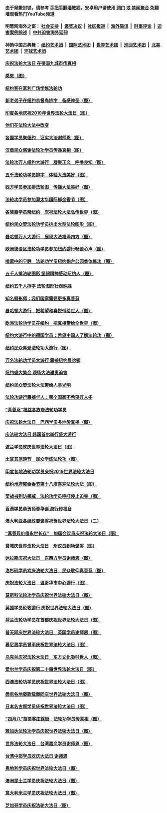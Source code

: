 #### 由于频繁封锁，请参考 [手把手翻墙教程](https://github.com/gfw-breaker/guides/wiki/)，安卓用户请使用 [网门](https://github.com/gfw-breaker/bn-android/blob/master/ogate.md?t=05270636) 或 [禁闻聚合](https://github.com/gfw-breaker/bn-android) 免翻墙观看热门YouTube频道 

#### 明慧网海外之窗：&nbsp;[社会支持](140.md?t=05270636) &nbsp;|&nbsp; [褒奖决议](282.md?t=05270636) &nbsp;|&nbsp; [社区报道](91.md?t=05270636) &nbsp;|&nbsp; [海外简讯](245.md?t=05270636) &nbsp;|&nbsp; [时事评论](251.md?t=05270636) &nbsp;|&nbsp; [迫害案例综述](328.md?t=05270636) &nbsp;|&nbsp; [中共迫害海外延伸](236.md?t=05270636) 

#### 神韵中国古典舞：&nbsp;[纽约艺术团](nf4778.md?t=05270636) &nbsp;|&nbsp; [国际艺术团](nf4780.md?t=05270636) &nbsp;|&nbsp; [世界艺术团](nf5951.md?t=05270636) &nbsp;|&nbsp; [巡回艺术团](nf4779.md?t=05270636) &nbsp;|&nbsp; [北美艺术团](nf1148019.md?t=05270636) &nbsp;|&nbsp; [环球艺术团](nf1299941.md?t=05270636)  

#### [庆祝法轮大法日 在德国九城市传真相](../pages/91/387837.md?t=05270636) 

#### [感恩（图）](../pages/91/387771.md?t=05270636) 

#### [纽约客在富利广场学炼法轮功](../pages/91/387753.md?t=05270636) 

#### [新老弟子在纽约总督岛排字　备感神圣（图）](../pages/91/387754.md?t=05270636) 

#### [印度各地庆祝2019年世界法轮大法日（图）](../pages/91/387732.md?t=05270636) 

#### [他们在法轮大法中改变](../pages/91/387694.md?t=05270636) 

#### [各国学员聚纽约　证实大法谢师恩（图）](../pages/91/387690.md?t=05270636) 

#### [汉堡民众感谢法轮功学员传递真相（图）](../pages/91/387714.md?t=05270636) 

#### [法轮功万人纽约大游行　凝聚正义　呼唤良知（图）](../pages/91/387638.md?t=05270636) 

#### [五千法轮功学员排字　体验大法美好（图）](../pages/91/387613.md?t=05270636) 

#### [西方学员参加排法轮图　传播大法美好（图）](../pages/91/387614.md?t=05270636) 

#### [法轮功学员参加渥太华国际郁金香节（图）](../pages/91/387616.md?t=05270636) 

#### [各族裔学员聚纽约　庆祝法轮大法弘传世界（图）](../pages/91/387574.md?t=05270636) 

#### [纽约民众赞法轮功学员排出大型法轮图形（图）](../pages/91/387579.md?t=05270636) 

#### [曼哈顿万人大游行　展现大法福泽四方（图）](../pages/91/387573.md?t=05270636) 

#### [欧洲德语区法轮功学员参加纽约游行畅谈心声（图）](../pages/91/387577.md?t=05270636) 

#### [喧嚣中的宁静　法轮功学员纽约炮台公园集体炼功（图）](../pages/91/387578.md?t=05270636) 

#### [五千人排法轮图形 坚韧精神感动纽约人（图）](../pages/91/387557.md?t=05270636) 

#### [纽约五千人排字 法轮图形壮观殊胜](../pages/91/387556.md?t=05270636) 

#### [知名摄影师：我们国家需要更多真善忍](../pages/91/387558.md?t=05270636) 

#### [曼哈顿大游行　把希望和喜悦带给世人（图）](../pages/91/387540.md?t=05270636) 

#### [欧洲法轮功学员在纽约　把真相带给全世界（图）](../pages/91/387509.md?t=05270636) 

#### [纽约大游行中的德国学员：希望中国人了解法轮功（图）](../pages/91/387508.md?t=05270636) 

#### [纽约民众喜爱法轮功大游行（图）](../pages/91/387507.md?t=05270636) 

#### [万名法轮功学员大游行 震撼纽约曼哈顿](../pages/91/387483.md?t=05270636) 

#### [纽约盛大集会 颂扬大法谴责迫害](../pages/91/387484.md?t=05270636) 

#### [纽约民众赞法轮大法带给人类光明](../pages/91/387482.md?t=05270636) 

#### [法轮功游行震撼华人：哪个国家不希望好人多](../pages/91/387485.md?t=05270636) 

#### [“真善忍”福益各族裔法轮功学员](../pages/91/387479.md?t=05270636) 

#### [庆祝法轮大法日　巴西学员多地传真相（图）](../pages/91/387458.md?t=05270636) 

#### [庆法轮大法日 韩国首尔举行盛大游行](../pages/91/387428.md?t=05270636) 

#### [波兰学员欢庆世界法轮大法日（图）](../pages/91/387433.md?t=05270636) 

#### [土耳其旅游节　民众学炼法轮功（图）](../pages/91/387432.md?t=05270636) 

#### [印度各地法轮功学员庆祝2019世界法轮大法日](../pages/91/387427.md?t=05270636) 

#### [纽约州府郁金香节第十八度喜迎法轮大法（图）](../pages/91/387434.md?t=05270636) 

#### [栗战书到访挪威　法轮功学员呼吁停止迫害（图）](../pages/91/387426.md?t=05270636) 

#### [香港学员恭贺师尊华诞 游行传福音](../pages/91/387374.md?t=05270636) 

#### [澳大利亚各级政要褒奖祝贺世界法轮大法日（二）](../pages/91/387382.md?t=05270636) 

#### [“真善忍价值永世长存”　加国会议员庆祝法轮大法日（图）](../pages/91/387386.md?t=05270636) 

#### [费城庆世界法轮大法日　州议员到场褒奖（图）](../pages/91/387384.md?t=05270636) 

#### [达拉斯庆祝大法日　东西方学员谢师恩（图）](../pages/91/387385.md?t=05270636) 

#### [洛杉矶学员欢庆法轮大法日　民众敬仰真善忍（图）](../pages/91/387368.md?t=05270636) 

#### [庆祝法轮大法日　温哥华市中心游行（图）](../pages/91/387361.md?t=05270636) 

#### [莫斯科法轮功学员庆祝世界法轮大法日（图）](../pages/91/387362.md?t=05270636) 

#### [英国学员伦敦游行 庆祝世界法轮大法日（图）](../pages/91/387360.md?t=05270636) 

#### [荷兰法轮功学员在首都庆祝世界法轮大法日（图）](../pages/91/387364.md?t=05270636) 

#### [普天同庆世界法轮大法日　英国学员谢师恩（图）](../pages/91/387366.md?t=05270636) 

#### [慕尼黑学员冒雨庆祝世界法轮大法日（图）](../pages/91/387369.md?t=05270636) 

#### [乌克兰庆祝法轮大法日　东方文化吸引世人（图）](../pages/91/387383.md?t=05270636) 

#### [爱尔兰学员庆祝第二十届世界法轮大法日（图）](../pages/91/387390.md?t=05270636) 

#### [西澳法轮功学员庆祝世界法轮大法日（图）](../pages/91/387389.md?t=05270636) 

#### [悉尼各地载歌载舞同庆世界法轮大法日（图）](../pages/91/387387.md?t=05270636) 

#### [日本名古屋学员庆祝世界法轮大法日（图）](../pages/91/387388.md?t=05270636) 

#### [“四月八”苗栗客庄踩街　法轮功学员传真相（图）](../pages/91/387367.md?t=05270636) 

#### [雅加达法轮功学员庆祝世界法轮大法日（图）](../pages/91/387365.md?t=05270636) 

#### [世界法轮大法日　台湾嘉义学员谢师恩（图）](../pages/91/387363.md?t=05270636) 

#### [台湾中部学员欢庆大法日 谢师恩](../pages/91/387309.md?t=05270636) 

#### [奥地利学员庆祝世界法轮大法日（图）](../pages/91/387308.md?t=05270636) 

#### [澳洲昆士兰学员庆祝法轮大法日（图）](../pages/91/387301.md?t=05270636) 

#### [意大利米兰学员庆祝法轮大法日（图）](../pages/91/387300.md?t=05270636) 

#### [芝加哥学员庆祝法轮大法日（图）](../pages/91/387303.md?t=05270636) 

